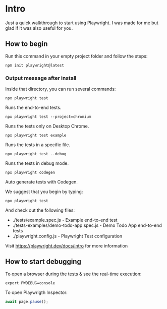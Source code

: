 # Intro
Just a quick walkthrough to start using Playwright. I was made for me but glad if it was also useful for you.


## How to begin

Run this command in your empty project folder and follow the steps:
```
npm init playwright@latest
```


### Output message after install

Inside that directory, you can run several commands:
```
npx playwright test
```
Runs the end-to-end tests.

```
npx playwright test --project=chromium
```
Runs the tests only on Desktop Chrome.

```
npx playwright test example
```
Runs the tests in a specific file.
```
npx playwright test --debug
```
Runs the tests in debug mode.
```
npx playwright codegen
```
Auto generate tests with Codegen.

We suggest that you begin by typing:
```
npx playwright test
```
And check out the following files:
  - ./tests/example.spec.js - Example end-to-end test
  - ./tests-examples/demo-todo-app.spec.js - Demo Todo App end-to-end tests
  - ./playwright.config.js - Playwright Test configuration

Visit https://playwright.dev/docs/intro for more information

## How to start debugging

To open a browser during the tests & see the real-time execution:
```
export PWDEBUG=console
```
To open Playwrigth Inspector:
```js
await page.pause();
```